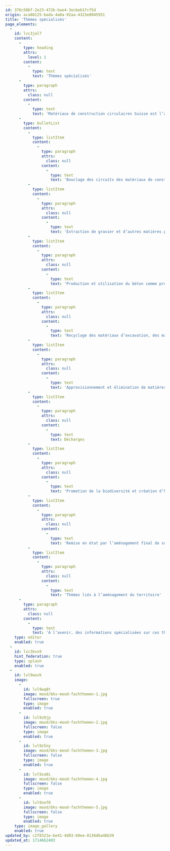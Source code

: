 ```yaml
---
id: 376c586f-2e23-472b-bae4-3ecbeb1fcf5d
origin: aca86125-bada-4a0a-92aa-4323e0945951
title: 'Thèmes spécialisés'
page_elements:
  -
    id: lvc3jal7
    content:
      -
        type: heading
        attrs:
          level: 1
        content:
          -
            type: text
            text: 'Thèmes spécialisés'
      -
        type: paragraph
        attrs:
          class: null
        content:
          -
            type: text
            text: 'Matériaux de construction circulaires Suisse est l’association professionnelle pour les thèmes suivants:'
      -
        type: bulletList
        content:
          -
            type: listItem
            content:
              -
                type: paragraph
                attrs:
                  class: null
                content:
                  -
                    type: text
                    text: 'Bouclage des circuits des matériaux de construction'
          -
            type: listItem
            content:
              -
                type: paragraph
                attrs:
                  class: null
                content:
                  -
                    type: text
                    text: 'Extraction de gravier et d’autres matières premières minérales'
          -
            type: listItem
            content:
              -
                type: paragraph
                attrs:
                  class: null
                content:
                  -
                    type: text
                    text: 'Production et utilisation du béton comme produit de construction (béton primaire et béton de recyclage)'
          -
            type: listItem
            content:
              -
                type: paragraph
                attrs:
                  class: null
                content:
                  -
                    type: text
                    text: 'Recyclage des matériaux d’excavation, des matériaux de démolition, des déchets de chantier non triés, des déchets artisanaux ou du bois usagé'
          -
            type: listItem
            content:
              -
                type: paragraph
                attrs:
                  class: null
                content:
                  -
                    type: text
                    text: 'Approvisionnement et élimination de matières premières en Suisse, y compris assainissement de sites contaminés'
          -
            type: listItem
            content:
              -
                type: paragraph
                attrs:
                  class: null
                content:
                  -
                    type: text
                    text: Décharges
          -
            type: listItem
            content:
              -
                type: paragraph
                attrs:
                  class: null
                content:
                  -
                    type: text
                    text: 'Promotion de la biodiversité et création d’habitats diversifiés'
          -
            type: listItem
            content:
              -
                type: paragraph
                attrs:
                  class: null
                content:
                  -
                    type: text
                    text: 'Remise en état par l’aménagement final de surfaces naturelles précieuses'
          -
            type: listItem
            content:
              -
                type: paragraph
                attrs:
                  class: null
                content:
                  -
                    type: text
                    text: 'Thèmes liés à l’aménagement du territoire'
      -
        type: paragraph
        attrs:
          class: null
        content:
          -
            type: text
            text: 'À l’avenir, des informations spécialisées sur ces thèmes seront mises à la disposition des milieux intéressés.'
    type: editor
    enabled: true
  -
    id: lvc3kvx9
    hint_federation: true
    type: splash
    enabled: true
  -
    id: lvl9wozk
    image:
      -
        id: lvl9wq8t
        image: mood/bks-mood-fachthemen-1.jpg
        fullscreen: true
        type: image
        enabled: true
      -
        id: lvl9z0jp
        image: mood/bks-mood-fachthemen-2.jpg
        fullscreen: false
        type: image
        enabled: true
      -
        id: lvl9z5ny
        image: mood/bks-mood-fachthemen-3.jpg
        fullscreen: false
        type: image
        enabled: true
      -
        id: lvl9za0i
        image: mood/bks-mood-fachthemen-4.jpg
        fullscreen: false
        type: image
        enabled: true
      -
        id: lvl9zef0
        image: mood/bks-mood-fachthemen-5.jpg
        fullscreen: false
        type: image
        enabled: true
    type: image_gallery
    enabled: true
updated_by: c2f8321e-be41-4d83-b9ee-8136dba46b39
updated_at: 1714662403
---
```


